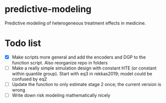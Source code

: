 # predictive-modeling
Predictive modeling of heterogeneous treatment effects in medicine.

# Todo list
* [x] Make scripts more general and add the encoders and DGP to the function script. Also reorganize repo in folders
* [ ] Make a really simple simulation design with constant HTE (or constant within quantile group). Start with eq3 in rekkas2019; model could be confused by eq2
* [ ] Update the function to only estimate stage 2 once; the current version is wrong
* [ ] Write  down risk modeling mathematically nicely
